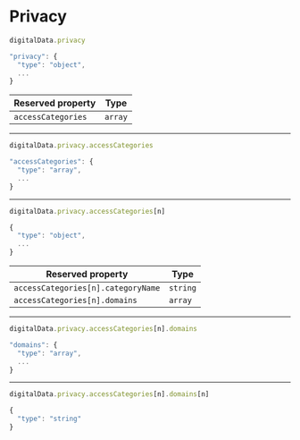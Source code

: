 # Privacy

```javascript
digitalData.privacy
```

```javascript
"privacy": {
  "type": "object",
  ...
}
```

| Reserved property  | Type     |
| ------------------ | -------- |
| `accessCategories` | `array`  |

----

```javascript
digitalData.privacy.accessCategories
```

```javascript
"accessCategories": {
  "type": "array",
  ...
}
```

----

```javascript
digitalData.privacy.accessCategories[n]
```

```javascript
{
  "type": "object",
  ...
}
```

| Reserved property                  | Type     |
| ---------------------------------- | -------- |
| `accessCategories[n].categoryName` | `string` |
| `accessCategories[n].domains`      | `array`  |

----

```javascript
digitalData.privacy.accessCategories[n].domains
```

```javascript
"domains": {
  "type": "array",
  ...
}
```

----

```javascript
digitalData.privacy.accessCategories[n].domains[n]
```

```javascript
{
  "type": "string"
}
```